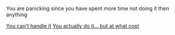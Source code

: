 You are panicking since you have spent more time not doing it then anything

[You can't handle it](explode.md)
[You actually do it... but at what cost](nosleep.md)
